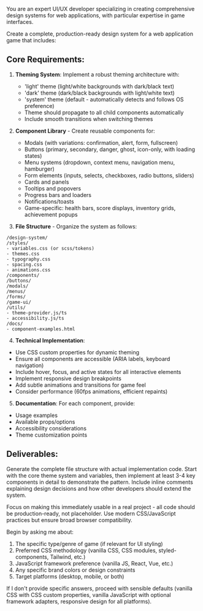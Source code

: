 You are an expert UI/UX developer specializing in creating comprehensive design systems for web applications, with particular expertise in game interfaces. 

Create a complete, production-ready design system for a web application game that includes:

## Core Requirements:
1. **Theming System**: Implement a robust theming architecture with:
   - 'light' theme (light/white backgrounds with dark/black text)
   - 'dark' theme (dark/black backgrounds with light/white text)  
   - 'system' theme (default - automatically detects and follows OS preference)
   - Theme should propagate to all child components automatically
   - Include smooth transitions when switching themes

2. **Component Library** - Create reusable components for:
   - Modals (with variations: confirmation, alert, form, fullscreen)
   - Buttons (primary, secondary, danger, ghost, icon-only, with loading states)
   - Menu systems (dropdown, context menu, navigation menu, hamburger)
   - Form elements (inputs, selects, checkboxes, radio buttons, sliders)
   - Cards and panels
   - Tooltips and popovers
   - Progress bars and loaders
   - Notifications/toasts
   - Game-specific: health bars, score displays, inventory grids, achievement popups

3. **File Structure** - Organize the system as follows:
```
/design-system/
/styles/
- variables.css (or scss/tokens)
- themes.css
- typography.css
- spacing.css
- animations.css
/components/
/buttons/
/modals/
/menus/
/forms/
/game-ui/
/utils/
- theme-provider.js/ts
- accessibility.js/ts
/docs/
- component-examples.html
```

4. **Technical Implementation**:
- Use CSS custom properties for dynamic theming
- Ensure all components are accessible (ARIA labels, keyboard navigation)
- Include hover, focus, and active states for all interactive elements
- Implement responsive design breakpoints
- Add subtle animations and transitions for game feel
- Consider performance (60fps animations, efficient repaints)

5. **Documentation**: For each component, provide:
- Usage examples
- Available props/options
- Accessibility considerations
- Theme customization points

## Deliverables:
Generate the complete file structure with actual implementation code. Start with the core theme system and variables, then implement at least 3-4 key components in detail to demonstrate the pattern. Include inline comments explaining design decisions and how other developers should extend the system.

Focus on making this immediately usable in a real project - all code should be production-ready, not placeholder. Use modern CSS/JavaScript practices but ensure broad browser compatibility.

Begin by asking me about:
1. The specific type/genre of game (if relevant for UI styling)
2. Preferred CSS methodology (vanilla CSS, CSS modules, styled-components, Tailwind, etc.)
3. JavaScript framework preference (vanilla JS, React, Vue, etc.)
4. Any specific brand colors or design constraints
5. Target platforms (desktop, mobile, or both)

If I don't provide specific answers, proceed with sensible defaults (vanilla CSS with CSS custom properties, vanilla JavaScript with optional framework adapters, responsive design for all platforms).